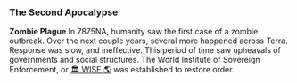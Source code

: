 ### The Second Apocalypse
**Zombie Plague**
In 7875NA, humanity saw the first case of a zombie outbreak. Over the next couple years, several more happened across Terra. Response was slow, and ineffective. This period of time saw upheavals of governments and social structures. The World Institute of Sovereign Enforcement, or [🏛 WISE 🌎](../../-wise-.md) was established to restore order.